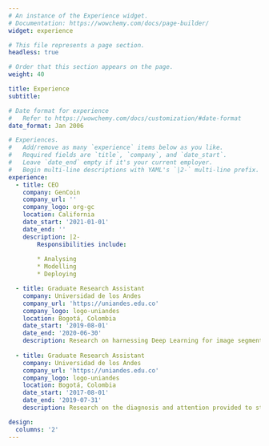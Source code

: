 ```yaml
---
# An instance of the Experience widget.
# Documentation: https://wowchemy.com/docs/page-builder/
widget: experience

# This file represents a page section.
headless: true

# Order that this section appears on the page.
weight: 40

title: Experience
subtitle:

# Date format for experience
#   Refer to https://wowchemy.com/docs/customization/#date-format
date_format: Jan 2006

# Experiences.
#   Add/remove as many `experience` items below as you like.
#   Required fields are `title`, `company`, and `date_start`.
#   Leave `date_end` empty if it's your current employer.
#   Begin multi-line descriptions with YAML's `|2-` multi-line prefix.
experience:
  - title: CEO
    company: GenCoin
    company_url: ''
    company_logo: org-gc
    location: California
    date_start: '2021-01-01'
    date_end: ''
    description: |2-
        Responsibilities include:
        
        * Analysing
        * Modelling
        * Deploying

  - title: Graduate Research Assistant
    company: Universidad de los Andes
    company_url: 'https://uniandes.edu.co'
    company_logo: logo-uniandes
    location: Bogotá, Colombia
    date_start: '2019-08-01'
    date_end: '2020-06-30'
    description: Research on harnessing Deep Learning for image segmentation based on natural language, and adversarial robustness. Under the supervision of Professor Pablo Arbeláez.
        
  - title: Graduate Research Assistant
    company: Universidad de los Andes
    company_url: 'https://uniandes.edu.co'
    company_logo: logo-uniandes
    location: Bogotá, Colombia
    date_start: '2017-08-01'
    date_end: '2019-07-31'
    description: Research on the diagnosis and attention provided to strokes in Colombia, sponsored by a Colciencias’ grant. Worked on data handling and web development. Under the supervision of Professor Antonio Salazar.

design:
  columns: '2'
---
```

